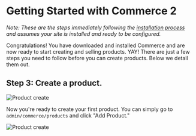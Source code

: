 # Getting Started with Commerce 2

_Note: These are the steps immediately following the [installation process](install.md) and assumes your site is installed
and ready to be configured._

Congratulations! You have downloaded and installed Commerce and are now ready to start creating and selling products.
YAY! There are just a few steps you need to follow before you can create products. Below we detail them out.



## Step 3: Create a product.

![Product create](images/product-add.png)

Now you're ready to create your first product. You can simply go to `admin/commerce/products` and click "Add Product."

![Product create](images/product-add-fullpage.png)

